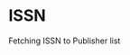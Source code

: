 
ISSN
====

<div id="issns-list">Fetching ISSN to Publisher list</div>

<script type="module" src="./widgets/config.js"></script>

<script type="module" src="./widgets/vocabulary.js"></script>

<script type="module">
"use strict";
import { Cfg } from "./widgets/config.js";

let issns_list = document.getElementById('issns-list'),
    oReq = new XMLHttpRequest(),
    u = window.location;

issns_list.innerHTML = ``;

function updatePage() {
    let src = this.responseText,
        data = JSON.parse(src),
        keys = Object.keys(data);

    keys.sort();
    for (let i = 0; i < keys.length; i++) {
        let div = document.createElement('div'),
            elem = document.createElement('vocabulary-pair'),
            key = keys[i],
            val = data[key];
        elem.value = { 'identifier': key, 'name': val };
        div.appendChild(elem);
        issns_list.appendChild(div);
    }
}

oReq.addEventListener('load', updatePage);
oReq.open('GET', `${Cfg.prefix_path}/api/issn`);
oReq.send();
</script>
